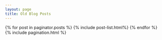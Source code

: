```yaml
---
layout: page
title: Old Blog Posts
---
```


<div>
          {% for post in paginator.posts %}
            {% include post-list.html%}
          {% endfor %}
</div>     
{% include pagination.html %}
